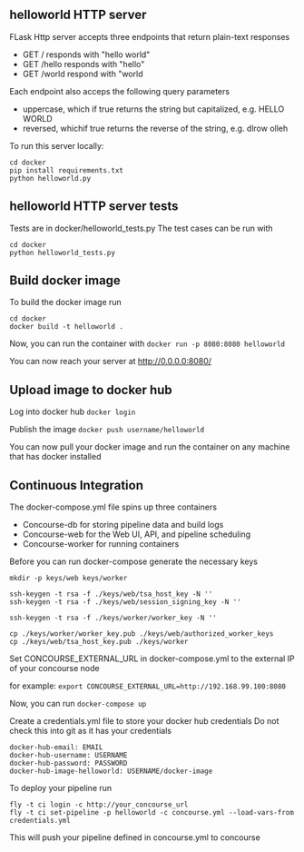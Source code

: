 ## helloworld HTTP server
FLask Http server accepts three endpoints that return plain-text responses
* GET / responds with "hello world"
* GET /hello responds with "hello"
* GET /world respond with "world

Each endpoint also acceps the following query parameters
* uppercase, which if true returns the string but capitalized, e.g. HELLO WORLD
* reversed, whichif true returns the reverse of the string, e.g. dlrow olleh

To run this server locally:
```
cd docker
pip install requirements.txt
python helloworld.py
```

## helloworld HTTP server tests
Tests are in docker/helloworld_tests.py
The test cases can be run with
```
cd docker
python helloworld_tests.py
```

## Build docker image
To build the docker image run
```
cd docker
docker build -t helloworld .
```

Now, you can run the container with 
`docker run -p 8080:8080 helloworld`

You can now reach your server at http://0.0.0.0:8080/

## Upload image to docker hub
Log into docker hub `docker login`

Publish the image `docker push username/helloworld`

You can now pull your docker image and run the container on any machine
that has docker installed

## Continuous Integration
The docker-compose.yml file spins up three containers
* Concourse-db for storing pipeline data and build logs
* Concourse-web for the Web UI, API, and pipeline scheduling
* Concourse-worker for running containers

Before you can run docker-compose generate the necessary keys
```
mkdir -p keys/web keys/worker

ssh-keygen -t rsa -f ./keys/web/tsa_host_key -N ''
ssh-keygen -t rsa -f ./keys/web/session_signing_key -N ''

ssh-keygen -t rsa -f ./keys/worker/worker_key -N ''

cp ./keys/worker/worker_key.pub ./keys/web/authorized_worker_keys
cp ./keys/web/tsa_host_key.pub ./keys/worker
```

Set CONCOURSE_EXTERNAL_URL in docker-compose.yml to the external IP of your concourse node

for example: `export CONCOURSE_EXTERNAL_URL=http://192.168.99.100:8080`

Now, you can run `docker-compose up`

Create a credentials.yml file to store your docker hub credentials
Do not check this into git as it has your credentials
```
docker-hub-email: EMAIL
docker-hub-username: USERNAME
docker-hub-password: PASSWORD
docker-hub-image-helloworld: USERNAME/docker-image
```

To deploy your pipeline run
```
fly -t ci login -c http://your_concourse_url
fly -t ci set-pipeline -p helloworld -c concourse.yml --load-vars-from credentials.yml
```
This will push your pipeline defined in concourse.yml to concourse
